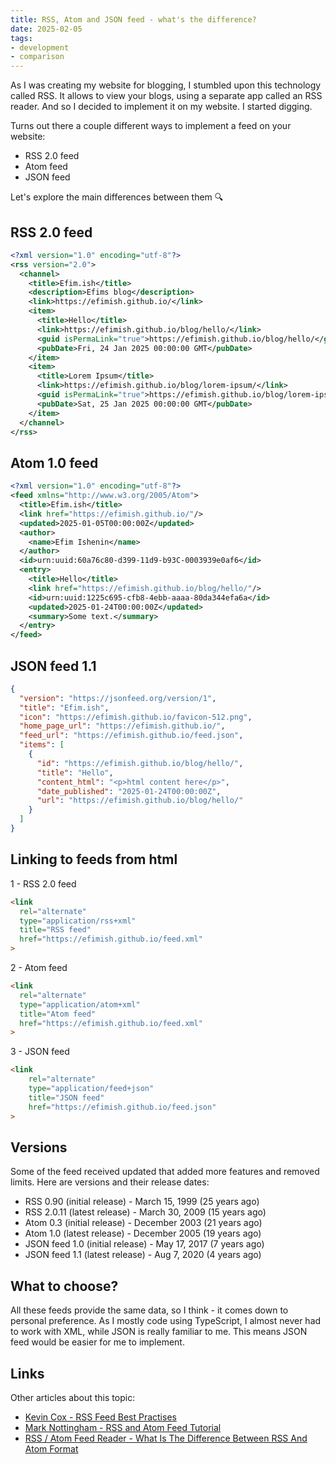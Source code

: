 ```yaml
---
title: RSS, Atom and JSON feed - what's the difference?
date: 2025-02-05
tags:
- development
- comparison
---
```


As I was creating my website for blogging, I stumbled upon this technology called RSS. It allows to view your blogs, using a separate app called an RSS reader. And so I decided to implement it on my website. I started digging.

Turns out there a couple different ways to implement a feed on your website:

- RSS 2.0 feed
- Atom feed
- JSON feed

Let's explore the main differences between them 🔍

## RSS 2.0 feed

```xml
<?xml version="1.0" encoding="utf-8"?>
<rss version="2.0">
  <channel>
    <title>Efim.ish</title>
    <description>Efims blog</description>
    <link>https://efimish.github.io/</link>
    <item>
      <title>Hello</title>
      <link>https://efimish.github.io/blog/hello/</link>
      <guid isPermaLink="true">https://efimish.github.io/blog/hello/</guid>
      <pubDate>Fri, 24 Jan 2025 00:00:00 GMT</pubDate>
    </item>
    <item>
      <title>Lorem Ipsum</title>
      <link>https://efimish.github.io/blog/lorem-ipsum/</link>
      <guid isPermaLink="true">https://efimish.github.io/blog/lorem-ipsum/</guid>
      <pubDate>Sat, 25 Jan 2025 00:00:00 GMT</pubDate>
    </item>
  </channel>
</rss>
```

## Atom 1.0 feed

```xml
<?xml version="1.0" encoding="utf-8"?>
<feed xmlns="http://www.w3.org/2005/Atom">
  <title>Efim.ish</title>
  <link href="https://efimish.github.io/"/>
  <updated>2025-01-05T00:00:00Z</updated>
  <author>
    <name>Efim Ishenin</name>
  </author>
  <id>urn:uuid:60a76c80-d399-11d9-b93C-0003939e0af6</id>
  <entry>
    <title>Hello</title>
    <link href="https://efimish.github.io/blog/hello/"/>
    <id>urn:uuid:1225c695-cfb8-4ebb-aaaa-80da344efa6a</id>
    <updated>2025-01-24T00:00:00Z</updated>
    <summary>Some text.</summary>
  </entry>
</feed>
```

## JSON feed 1.1

```json
{
  "version": "https://jsonfeed.org/version/1",
  "title": "Efim.ish",
  "icon": "https://efimish.github.io/favicon-512.png",
  "home_page_url": "https://efimish.github.io/",
  "feed_url": "https://efimish.github.io/feed.json",
  "items": [
    {
      "id": "https://efimish.github.io/blog/hello/",
      "title": "Hello",
      "content_html": "<p>html content here</p>",
      "date_published": "2025-01-24T00:00:00Z",
      "url": "https://efimish.github.io/blog/hello/"
    }
  ]
}
```

## Linking to feeds from html

1 - RSS 2.0 feed

```html
<link
  rel="alternate"
  type="application/rss+xml"
  title="RSS feed"
  href="https://efimish.github.io/feed.xml"
>
```

2 - Atom feed

```html
<link
  rel="alternate"
  type="application/atom+xml"
  title="Atom feed"
  href="https://efimish.github.io/feed.xml"
>
```

3 - JSON feed

```html
<link
    rel="alternate"
    type="application/feed+json"
    title="JSON feed"
    href="https://efimish.github.io/feed.json"
>
```

## Versions

Some of the feed received updated that added more features and removed limits.
Here are versions and their release dates:

- RSS 0.90 (initial release) - March 15, 1999 (25 years ago)
- RSS 2.0.11 (latest release) - March 30, 2009 (15 years ago)
- Atom 0.3 (initial release) - December 2003 (21 years ago)
- Atom 1.0 (latest release) - December 2005 (19 years ago)
- JSON feed 1.0 (initial release) - May 17, 2017 (7 years ago)
- JSON feed 1.1 (latest release) - Aug 7, 2020 (4 years ago)

## What to choose?

All these feeds provide the same data, so I think - it comes down to personal preference.
As I mostly code using TypeScript, I almost never had to work with XML, while JSON is really familiar to me.
This means JSON feed would be easier for me to implement.

## Links

Other articles about this topic:

- [Kevin Cox - RSS Feed Best Practises](https://kevincox.ca/2022/05/06/rss-feed-best-practices/#formats)
- [Mark Nottingham - RSS and Atom Feed Tutorial](https://www.mnot.net/rss/tutorial/)
- [RSS / Atom Feed Reader - What Is The Difference Between RSS And Atom Format](https://rssatom.com/what_is_the_difference_between_RSS_and_atom_format.php)
